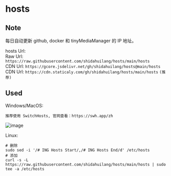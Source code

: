 # hosts  

## Note  
每日自动更新 github, docker 和 tinyMediaManager 的 IP 地址。  

hosts Url:   
Raw Url: ``` https://raw.githubusercontent.com/shidahuilang/hosts/main/hosts ```  
CDN Url: ``` https://gcore.jsdelivr.net/gh/shidahuilang/hosts@main/hosts ```  
CDN Url: ``` https://cdn.staticaly.com/gh/shidahuilang/hosts/main/hosts ```    ```(推荐)```  

## Used  
Windows/MacOS:  
```
推荐使用 SwitchHosts, 官网查看：https://swh.app/zh
```
![image](https://github.com/shidahuilang/hosts/raw/main/1.png)

Linux:
```
# 删除
sudo sed -i '/# ING Hosts Start/,/# ING Hosts End/d' /etc/hosts
# 添加
curl -s -L https://raw.githubusercontent.com/shidahuilang/hosts/main/hosts | sudo tee -a /etc/hosts
```
